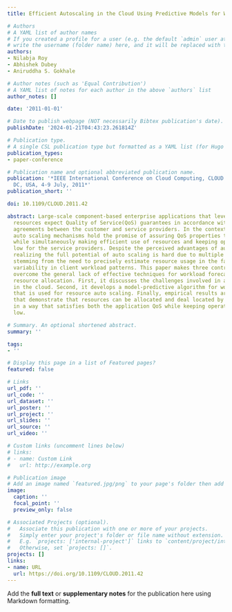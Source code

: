 ```yaml
---
title: Efficient Autoscaling in the Cloud Using Predictive Models for Workload Forecasting

# Authors
# A YAML list of author names
# If you created a profile for a user (e.g. the default `admin` user at `content/authors/admin/`), 
# write the username (folder name) here, and it will be replaced with their full name and linked to their profile.
authors:
- Nilabja Roy
- Abhishek Dubey
- Aniruddha S. Gokhale

# Author notes (such as 'Equal Contribution')
# A YAML list of notes for each author in the above `authors` list
author_notes: []

date: '2011-01-01'

# Date to publish webpage (NOT necessarily Bibtex publication's date).
publishDate: '2024-01-21T04:43:23.261814Z'

# Publication type.
# A single CSL publication type but formatted as a YAML list (for Hugo requirements).
publication_types:
- paper-conference

# Publication name and optional abbreviated publication name.
publication: '*IEEE International Conference on Cloud Computing, CLOUD 2011, Washington,
  DC, USA, 4-9 July, 2011*'
publication_short: ''

doi: 10.1109/CLOUD.2011.42

abstract: Large-scale component-based enterprise applications that leverage Cloud
  resources expect Quality of Service(QoS) guarantees in accordance with service level
  agreements between the customer and service providers. In the context of Cloud computing,
  auto scaling mechanisms hold the promise of assuring QoS properties to the applications
  while simultaneously making efficient use of resources and keeping operational costs
  low for the service providers. Despite the perceived advantages of auto scaling,
  realizing the full potential of auto scaling is hard due to multiple challenges
  stemming from the need to precisely estimate resource usage in the face of significant
  variability in client workload patterns. This paper makes three contributions to
  overcome the general lack of effective techniques for workload forecasting and optimal
  resource allocation. First, it discusses the challenges involved in auto scaling
  in the cloud. Second, it develops a model-predictive algorithm for workload forecasting
  that is used for resource auto scaling. Finally, empirical results are provided
  that demonstrate that resources can be allocated and deal located by our algorithm
  in a way that satisfies both the application QoS while keeping operational costs
  low.

# Summary. An optional shortened abstract.
summary: ''

tags:
- ''

# Display this page in a list of Featured pages?
featured: false

# Links
url_pdf: ''
url_code: ''
url_dataset: ''
url_poster: ''
url_project: ''
url_slides: ''
url_source: ''
url_video: ''

# Custom links (uncomment lines below)
# links:
# - name: Custom Link
#   url: http://example.org

# Publication image
# Add an image named `featured.jpg/png` to your page's folder then add a caption below.
image:
  caption: ''
  focal_point: ''
  preview_only: false

# Associated Projects (optional).
#   Associate this publication with one or more of your projects.
#   Simply enter your project's folder or file name without extension.
#   E.g. `projects: ['internal-project']` links to `content/project/internal-project/index.md`.
#   Otherwise, set `projects: []`.
projects: []
links:
- name: URL
  url: https://doi.org/10.1109/CLOUD.2011.42
---
```


Add the **full text** or **supplementary notes** for the publication here using Markdown formatting.
